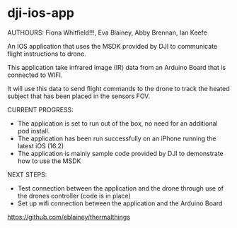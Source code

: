 # dji-ios-app
AUTHOURS: Fiona Whitfield!!!, Eva Blainey, Abby Brennan, Ian Keefe

An IOS application that uses the MSDK provided by DJI to communicate flight instructions to drone.

This application take infrared image (IR) data from an Arduino Board that is connected to WIFI.

It will use this data to send flight commands to the drone to track the heated subject that has been placed in the sensors FOV.

CURRENT PROGRESS:
- The application is set to run out of the box, no need for an additional pod install.
- The application has been run successfully on an iPhone running the latest iOS (16.2)
- The application is mainly sample code provided by DJI to demonstrate how to use the MSDK

NEXT STEPS:
- Test connection between the application and the drone through use of the drones controller (code is in place)
- Set up wifi connection between the application and the Arduino Board

https://github.com/eblainey/thermalthings
